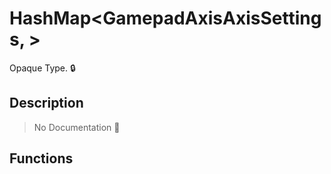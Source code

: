 # HashMap<GamepadAxisAxisSettings, >

Opaque Type\. 🔒

## Description

> No Documentation 🚧

## Functions


